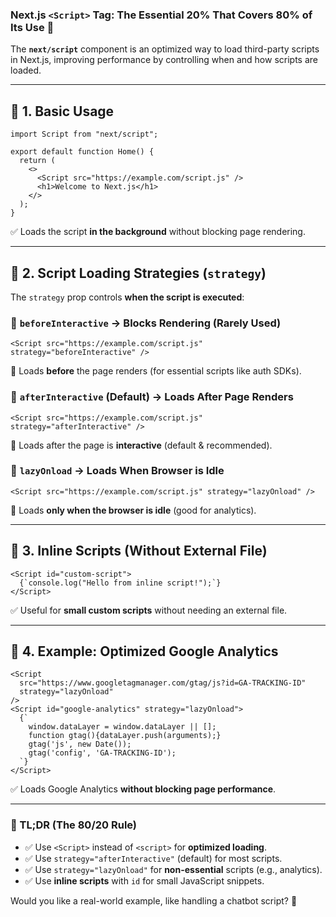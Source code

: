 ### **Next.js `<Script>` Tag: The Essential 20% That Covers 80% of Its Use** 🚀  

The **`next/script`** component is an optimized way to load third-party scripts in Next.js, improving performance by controlling when and how scripts are loaded.  

---

## **📌 1. Basic Usage**  
```tsx
import Script from "next/script";

export default function Home() {
  return (
    <>
      <Script src="https://example.com/script.js" />
      <h1>Welcome to Next.js</h1>
    </>
  );
}
```
✅ Loads the script **in the background** without blocking page rendering.

---

## **📌 2. Script Loading Strategies (`strategy`)**  
The `strategy` prop controls **when the script is executed**:  

### **📍 `beforeInteractive` → Blocks Rendering (Rarely Used)**
```tsx
<Script src="https://example.com/script.js" strategy="beforeInteractive" />
```
🔹 Loads **before** the page renders (for essential scripts like auth SDKs).  

### **📍 `afterInteractive` (Default) → Loads After Page Renders**
```tsx
<Script src="https://example.com/script.js" strategy="afterInteractive" />
```
🔹 Loads after the page is **interactive** (default & recommended).  

### **📍 `lazyOnload` → Loads When Browser is Idle**
```tsx
<Script src="https://example.com/script.js" strategy="lazyOnload" />
```
🔹 Loads **only when the browser is idle** (good for analytics).  

---

## **📌 3. Inline Scripts (Without External File)**
```tsx
<Script id="custom-script">
  {`console.log("Hello from inline script!");`}
</Script>
```
✅ Useful for **small custom scripts** without needing an external file.  

---

## **📌 4. Example: Optimized Google Analytics**
```tsx
<Script
  src="https://www.googletagmanager.com/gtag/js?id=GA-TRACKING-ID"
  strategy="lazyOnload"
/>
<Script id="google-analytics" strategy="lazyOnload">
  {`
    window.dataLayer = window.dataLayer || [];
    function gtag(){dataLayer.push(arguments);}
    gtag('js', new Date());
    gtag('config', 'GA-TRACKING-ID');
  `}
</Script>
```
✅ Loads Google Analytics **without blocking page performance**.  

---

### **🎯 TL;DR (The 80/20 Rule)**
- ✅ Use `<Script>` instead of `<script>` for **optimized loading**.  
- ✅ Use `strategy="afterInteractive"` (default) for most scripts.  
- ✅ Use `strategy="lazyOnload"` for **non-essential** scripts (e.g., analytics).  
- ✅ Use **inline scripts** with `id` for small JavaScript snippets.  

Would you like a real-world example, like handling a chatbot script? 🚀
